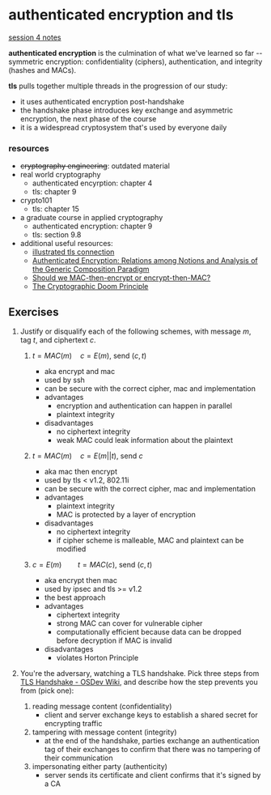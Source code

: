 # authenticated encryption and tls

[session 4 notes](https://github.com/thor314/uncloak/blob/main/courses/rust%20cryptography%20engineering/course-2022-12-09%20Session%204%20Notes.md)

**authenticated encryption** is the culmination of what we've learned so far -- symmetric encryption: 
confidentiality (ciphers), authentication, and integrity (hashes and MACs).

**tls** pulls together multiple threads in the progression of our study: 
* it uses authenticated encryption post-handshake
* the handshake phase introduces key exchange and asymmetric encryption, the next phase of the course
* it is a widespread cryptosystem that's used by everyone daily


### resources
* ~~cryptography engineering~~: outdated material
* real world cryptography
  - authenticated encyrption: chapter 4
  - tls: chapter 9
* crypto101
  - tls: chapter 15
* a graduate course in applied cryptography
  - authenticated encryption: chapter 9
  - tls: section 9.8
* additional useful resources:
  - [illustrated tls connection](https://tls13.xargs.org/)
  - [Authenticated Encryption: Relations among Notions
    and Analysis of the Generic Composition Paradigm](https://link.springer.com/content/pdf/10.1007/3-540-44448-3_41.pdf)
  - [Should we MAC-then-encrypt or encrypt-then-MAC?](https://crypto.stackexchange.com/questions/202/should-we-mac-then-encrypt-or-encrypt-then-mac)
  - [The Cryptographic Doom Principle](https://moxie.org/2011/12/13/the-cryptographic-doom-principle.html)

## Exercises
1. Justify or disqualify each of the following schemes, with message $m$, tag $t$, and ciphertext $c$. 
   1. $t=MAC(m)\quad c=E(m)$, send $(c,t)$
      - aka encrypt and mac
      - used by ssh
      - can be secure with the correct cipher, mac and implementation
      - advantages
        - encryption and authentication can happen in parallel
        - plaintext integrity
      - disadvantages
        - no ciphertext integrity
        - weak MAC could leak information about the plaintext

   2. $t = MAC(m)\quad c = E(m||t)$, send $c$
      - aka mac then encrypt
      - used by tls < v1.2, 802.11i
      - can be secure with the correct cipher, mac and implementation 
      - advantages
        - plaintext integrity
        - MAC is protected by a layer of encryption
      - disadvantages
        - no ciphertext integrity
        - if cipher scheme is malleable, MAC and plaintext can be modified
    
   3. $c=E(m)\qquad t=MAC(c)$, send $(c,t)$
      - aka encrypt then mac
      - used by ipsec and tls >= v1.2
      - the best approach
      - advantages
        - ciphertext integrity
        - strong MAC can cover for vulnerable cipher
        - computationally efficient because data can be dropped before decryption if MAC is invalid
      - disadvantages
        - violates Horton Principle

2. You're the adversary, watching a TLS handshake. Pick three steps from [TLS Handshake - OSDev Wiki](https://wiki.osdev.org/TLS_Handshake#Handshake_Overview), and describe how the step prevents you from (pick one):
   1. reading message content (confidentiality)
       - client and server exchange keys to establish a shared secret for encrypting traffic 
   2. tampering with message content (integrity)
       - at the end of the handshake, parties exchange an authentication tag of their exchanges to confirm that there was no tampering of their communication
   3. impersonating either party (authenticity)
       - server sends its certificate and client confirms that it's signed by a CA 
